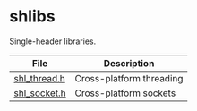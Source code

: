 # shlibs
Single-header libraries.

| File         | Description              |
|--------------|--------------------------|
| [shl_thread.h](https://github.com/undersquire/shlibs/blob/main/shl_thread.h) | Cross-platform threading |
| [shl_socket.h](https://github.com/undersquire/shlibs/blob/main/shl_socket.h) | Cross-platform sockets   |

